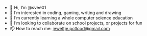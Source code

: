 - 👋 Hi, I’m @svee01
- 👀 I’m interested in coding, gaming, writing and drawing
- 🌱 I’m currently learning a whole computer science education
- 💞️ I’m looking to collaborate on school projects, or projects for fun
- 📫 How to reach me: jeweltje.potlood@gmail.com

<!---
svee01/svee01 is a ✨ special ✨ repository because its `README.md` (this file) appears on your GitHub profile.
You can click the Preview link to take a look at your changes.
--->
